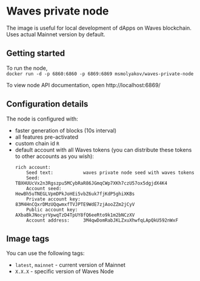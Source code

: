 # Waves private node

The image is useful for local development of dApps on Waves blockchain. Uses actual Mainnet version by default.

## Getting started

To run the node,\
`docker run -d -p 6860:6860 -p 6869:6869 msmolyakov/waves-private-node`

To view node API documentation, open http://localhost:6869/

## Configuration details

The node is configured with:

- faster generation of blocks (10s interval)
- all features pre-activated
- custom chain id `R`
- default account with all Waves tokens (you can distribute these tokens to other accounts as you wish):
  ```
  rich account:
      Seed text:           waves private node seed with waves tokens
      Seed:                TBXHUUcVx2n3Rgszpu5MCybRaR86JGmqCWp7XKh7czU57ox5dgjdX4K4
      Account seed:        HewBh5uTNEGLVpmDPkJoHEi5vbZ6uk7fjKdP5ghiXKBs
      Private account key: 83M4HnCQxrDMzUQqwmxfTVJPTE9WdE7zjAooZZm2jCyV
      Public account key:  AXbaBkJNocyrVpwqTzD4TpUY8fQ6eeRto9k1m2bNCzXV
      Account address:     3M4qwDomRabJKLZxuXhwfqLApQkU592nWxF
  ```

## Image tags

You can use the following tags:

- `latest`, `mainnet` - current version of Mainnet
- `X.X.X` - specific version of Waves Node
